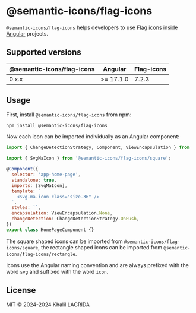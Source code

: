# @semantic-icons/flag-icons

`@semantic-icons/flag-icons` helps developers to use [Flag icons](https://flagicons.lipis.dev) inside [Angular](https://angular.dev) projects.

## Supported versions

| @semantic-icons/flag-icons | Angular   | Flag-icons |
| -------------------------- | --------- | ---------- |
| 0.x.x                      | >= 17.1.0 | 7.2.3      |

## Usage

First, install `@semantic-icons/flag-icons` from npm:

```sh
npm install @semantic-icons/flag-icons
```

Now each icon can be imported individually as an Angular component:

```js
import { ChangeDetectionStrategy, Component, ViewEncapsulation } from '@angular/core';

import { SvgMaIcon } from '@semantic-icons/flag-icons/square';

@Component({
  selector: 'app-home-page',
  standalone: true,
  imports: [SvgMaIcon],
  template: `
    <svg-ma-icon class="size-36" />
  `,
  styles: ``,
  encapsulation: ViewEncapsulation.None,
  changeDetection: ChangeDetectionStrategy.OnPush,
})
export class HomePageComponent {}
```

The square shaped icons can be imported from `@semantic-icons/flag-icons/square`, the rectangle shaped icons can be imported from `@semantic-icons/flag-icons/rectangle`.

Icons use the Angular naming convention and are always prefixed with the word `svg` and suffixed with the word `icon`.

## License

MIT © 2024-2024 Khalil LAGRIDA
